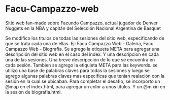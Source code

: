 # Facu-Campazzo-web
Sitio web fan-made sobre Facundo Campazzo, actual jugador de Denver Nuggets en la NBA y capitán del Selección Nacional Argentina de Basquet

Se modifico los titulos de todas las sesiones del sitio web, especificando de que se trata cada una de ellas. Ej: Facu Campazzo Web - Galeria, Facu Campazzo Web - Biografia.
Se agrego la etiqueta META para agregar una descripción del sitio web en el caso del index. Y una descripcion en cada una de las sesiones. Una breve descripcción de lo que se encuentra en cada sesión. 
Tambien se agrego la etiquieta META para las keywords. se utilizo una base de palabras claves para todas la sesiones y luego se agrego algunas palabras claves mas especificas que tenian realación con la sesión en la cual se ubicaban.
Para completar el desafio, se incorporto un @map en el index.html, para agregar un color a unos titulos. Y un @mixin en la sesión de biografia.html.
